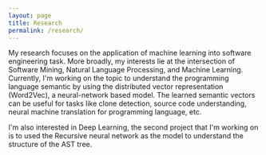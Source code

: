 ```yaml
---
layout: page
title: Research
permalink: /research/
---
```


My research focuses on the application of machine learning into software engineering task. More broadly, my interests lie at the intersection of Software Mining, Natural Language Processing, and Machine Learning. Currently, I'm working on the topic to understand the programming language semantic by using the distributed vector representation (Word2Vec), a neural-network based model. The learned semantic vectors can be useful for tasks like clone detection, source code understanding, neural machine translation for programming language, etc. 

I'm also interested in Deep Learning, the second project that I'm working on is to used the Recursive neural network as the model to understand the structure of the AST tree.
